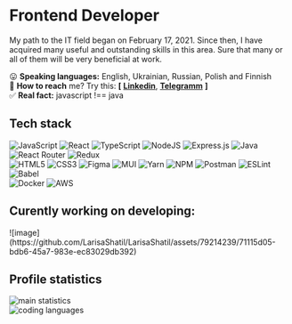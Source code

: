 <h1> Frontend Developer</h1>
<p>My path to the IT field began on February 17, 2021. Since then, I have acquired many useful and outstanding skills in this area. Sure that many or all of them will be very beneficial at work.</p>

😛  **Speaking languages:** English, Ukrainian, Russian, Polish and Finnish<br>
🎯  **How to reach** me? Try this: **[** [**Linkedin**](http://www.linkedin.com/in/LarisaShatillo),
[**Telegramm**](https://t.me/Larisa_Shatillo) **]**<br>
✅  **Real fact:** javascript !== java<br>

<section>
  <h2> Tech stack</h2>

<div>
  <img src="https://img.shields.io/badge/javascript-%23323330.svg?style=flat&amp;logo=javascript&amp;logoColor=%23F7DF1E" alt="JavaScript">
  <img src="https://img.shields.io/badge/react-%2320232a.svg?style=flat&amp;logo=react&amp;logoColor=%2361DAFB" alt="React">
  <img src="https://img.shields.io/badge/typescript-%23007ACC.svg?style=flat&amp;logo=typescript&amp;logoColor=white" alt="TypeScript">
  <img src="https://img.shields.io/badge/node.js-6DA55F?style=flat&amp;logo=node.js&amp;logoColor=white" alt="NodeJS">
  <img src="https://img.shields.io/badge/express.js-%23404d59.svg?style=flat&amp;logo=express&amp;logoColor=%2361DAFB" alt="Express.js">
  <img src="https://img.shields.io/badge/java-%23ED8B00.svg?style=flat&amp;logo=java&amp;logoColor=white" alt="Java">
  <img src="https://img.shields.io/badge/React_Router-CA4245?style=flat&amp;logo=react-router&amp;logoColor=white" alt="React Router">
  <img src="https://img.shields.io/badge/redux-%23593d88.svg?style=flat&amp;logo=redux&amp;logoColor=white" alt="Redux"><br>
  <img src="https://img.shields.io/badge/html5-%23E34F26.svg?style=flat&amp;logo=html5&amp;logoColor=white" alt="HTML5">
  <img src="https://img.shields.io/badge/css3-%231572B6.svg?style=flat&amp;logo=css3&amp;logoColor=white" alt="CSS3">
  <img src="https://img.shields.io/badge/figma-%23F24E1E.svg?style=flat&amp;logo=figma&amp;logoColor=white" alt="Figma">
  <img src="https://img.shields.io/badge/MUI-%230081CB.svg?style=flat&amp;logo=material-ui&amp;logoColor=white" alt="MUI">
  <img src="https://img.shields.io/badge/yarn-%232C8EBB.svg?style=flat&amp;logo=yarn&amp;logoColor=white" alt="Yarn">
  <img src="https://img.shields.io/badge/NPM-%23000000.svg?style=flat&amp;logo=npm&amp;logoColor=white" alt="NPM">
  <img src="https://img.shields.io/badge/Postman-FF6C37?style=flat&amp;logo=postman&amp;logoColor=white" alt="Postman">
  <img src="https://img.shields.io/badge/ESLint-4B3263?style=flat&amp;logo=eslint&amp;logoColor=white" alt="ESLint">
  <img src="https://img.shields.io/badge/Babel-F9DC3e?style=flat&amp;logo=babel&amp;logoColor=black" alt="Babel"><br>
  <img src="https://img.shields.io/badge/docker-%230db7ed.svg?style=flat&amp;logo=docker&amp;logoColor=white" alt="Docker">
  <img src="https://img.shields.io/badge/AWS-%23FF9900.svg?style=flat&amp;logo=amazon-aws&amp;logoColor=white" alt="AWS">
 </div>
</section>
<section>
  <h2>Curently working on developing:</h2>
  ![image](https://github.com/LarisaShatil/LarisaShatil/assets/79214239/71115d05-bdb6-45a7-983e-ec83029db392)

</section>
<section>
  <h2> Profile statistics</h2>
<div>
 <img src="https://github-readme-streak-stats.herokuapp.com/?user=LarisaShatil&amp;theme=prussian&amp;hide_border=false" alt="main statistics">
<br>
  <img src="https://github-readme-stats.vercel.app/api/top-langs/?username=LarisaShatil&amp;theme=prussian&amp;hide_border=false&amp;include_all_commits=false&amp;count_private=false&amp;layout=compact" alt="coding languages">
</div>
</section>


<!-- <img src="https://visitcount.itsvg.in/api?id=LarisaShatil&amp;icon=9&amp;color=1" alt="number of visits"> -->
<!-- ![](https://komarev.com/ghpvc/?username=LarisaShatil&label=visitors:) -->
<!-- Link to create - https://gprm.itsvg.in/ -->
